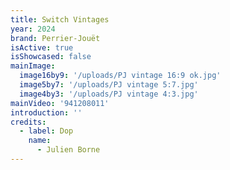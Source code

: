 ```yaml
---
title: Switch Vintages
year: 2024
brand: Perrier-Jouët
isActive: true
isShowcased: false
mainImage:
  image16by9: '/uploads/PJ vintage 16:9 ok.jpg'
  image5by7: '/uploads/PJ vintage 5:7.jpg'
  image4by3: '/uploads/PJ vintage 4:3.jpg'
mainVideo: '941208011'
introduction: ''
credits:
  - label: Dop
    name:
      - Julien Borne
---
```


